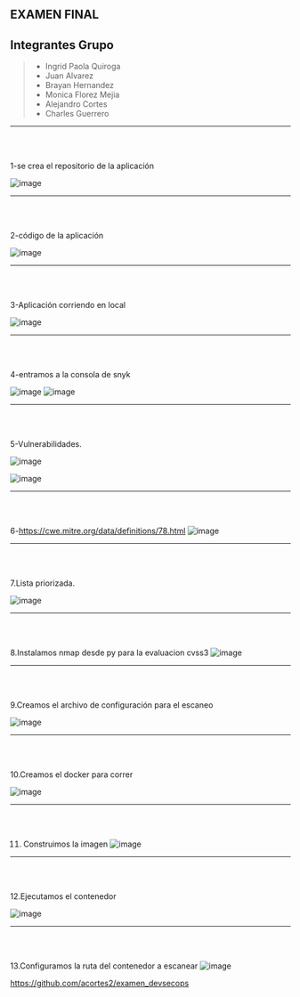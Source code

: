 ## EXAMEN FINAL

## Integrantes Grupo


> - Ingrid Paola Quiroga
> - Juan Alvarez
> - Brayan Hernandez
> - Monica Florez Mejia
> - Alejandro Cortes
> - Charles Guerrero

---

<br></br>

1-se crea el repositorio de la aplicación 

![image](https://github.com/user-attachments/assets/4638c2b7-d278-4a5b-9ec9-84bed411786f)

---

<br></br>



2-código de la aplicación 

![image](https://github.com/user-attachments/assets/26e881e8-44ea-4696-a30e-9c07e4575c12)


---

<br></br>



3-Aplicación corriendo en local 

![image](https://github.com/user-attachments/assets/8aceca9d-65b2-40e3-8702-f0629cdbca1a)


---

<br></br>



4-entramos a la consola de snyk  

![image](https://github.com/user-attachments/assets/c9488861-b77c-40d9-a4ae-a0d50b31777b)
![image](https://github.com/user-attachments/assets/b8560979-388d-49be-a334-11fda41bcd7e)

---

<br></br>



5-Vulnerabilidades.

![image](https://github.com/user-attachments/assets/649defee-091a-4c7b-8d88-7abd56225562)


![image](https://github.com/user-attachments/assets/31dc8d8d-919c-4fc2-b5e2-8165ce3b1a55)


---

<br></br>


6-https://cwe.mitre.org/data/definitions/78.html 
![image](https://github.com/user-attachments/assets/c2c7bd9f-b356-4147-b76c-12b9e61ea8e1)


---

<br></br>


7.Lista priorizada.

![image](https://github.com/user-attachments/assets/602b1153-3745-42b2-8de2-d3552e40b643)


---

<br></br>


8.Instalamos nmap desde py para la evaluacion cvss3 
![image](https://github.com/user-attachments/assets/5862b5ae-1105-46eb-be46-d8b44287249a)


---

<br></br>


9.Creamos el archivo de configuración para el escaneo 

![image](https://github.com/user-attachments/assets/5ea2a14a-87ba-49c6-8fa2-5b4b517d135b)

---

<br></br>


10.Creamos el docker para correr

![image](https://github.com/user-attachments/assets/026bc50b-80b4-4a2e-b8b7-b5f7c259473f)



---

<br></br>





11. Construimos la imagen
![image](https://github.com/user-attachments/assets/7f7b8f4e-b45c-4136-8182-d68979d071d2)


---

<br></br>


12.Ejecutamos el contenedor


![image](https://github.com/user-attachments/assets/fc34b0de-f13b-4b5e-9256-a1a5c685d58e)


---

<br></br>


13.Configuramos la ruta del contenedor a escanear
![image](https://github.com/user-attachments/assets/b36ebc5f-bfb0-4dba-ab8a-6f47dd7cdd04)


https://github.com/acortes2/examen_devsecops














